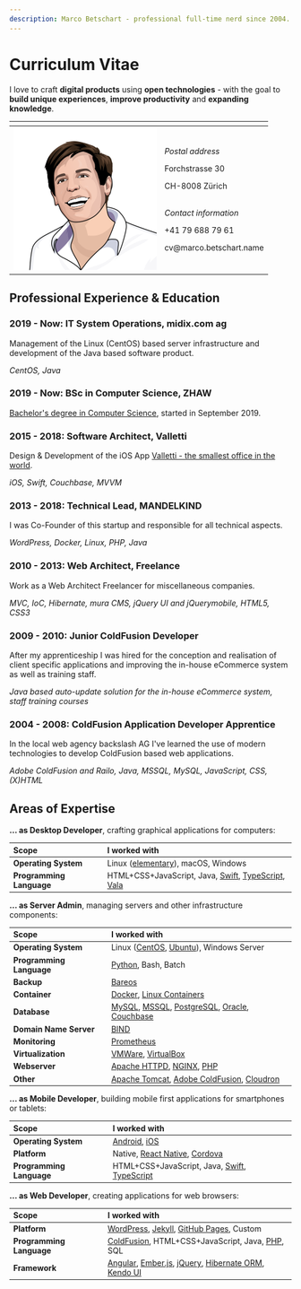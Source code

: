 ```yaml
---
description: Marco Betschart - professional full-time nerd since 2004.
---
```


# Curriculum Vitae

I love to craft **digital products** using **open technologies** - with the goal to **build unique experiences**, **improve productivity** and **expanding knowledge**.

<table>
  <thead>
    <tr>
      <th style="text-align:left"></th>
      <th style="text-align:left"></th>
    </tr>
  </thead>
  <tbody>
    <tr>
      <td style="text-align:left">
        <img src=".gitbook/assets/marco-betschart.png" alt="Portrait of Marco Betschart"
        />
      </td>
      <td style="text-align:left">
        <p><em>Postal address</em>
        </p>
        <p>Forchstrasse 30</p>
        <p>CH-8008 Z&#xFC;rich</p>
        <p>
          <br /><em>Contact information</em>
        </p>
        <p>+41 79 688 79 61</p>
        <p>cv@marco.betschart.name</p>
      </td>
    </tr>
  </tbody>
</table>

## Professional Experience & Education

### 2019 - Now: IT System Operations, midix.com ag

Management of the Linux \(CentOS\) based server infrastructure and development of the Java based software product.

_CentOS, Java_

### 2019 - Now: BSc in Computer Science, ZHAW

[Bachelor's degree in Computer Science](projects/bachelors-degree-in-computer-science.md), started in September 2019.

### 2015 - 2018: Software Architect, Valletti

Design & Development of the iOS App [Valletti - the smallest office in the world](https://valletti.ch/).

_iOS, Swift, Couchbase, MVVM_

### 2013 - 2018: Technical Lead, MANDELKIND

I was Co-Founder of this startup and responsible for all technical aspects.

_WordPress, Docker, Linux, PHP, Java_

### 2010 - 2013: Web Architect, Freelance

Work as a Web Architect Freelancer for miscellaneous companies.

_MVC, IoC, Hibernate, mura CMS, jQuery UI and jQuerymobile, HTML5, CSS3_

### 2009 - 2010: Junior ColdFusion Developer

After my apprenticeship I was hired for the conception and realisation of client specific applications and improving the in-house eCommerce system as well as training staff.

_Java based auto-update solution for the in-house eCommerce system, staff training courses_

### 2004 - 2008: ColdFusion Application Developer Apprentice

In the local web agency backslash AG I've learned the use of modern technologies to develop ColdFusion based web applications.

_Adobe ColdFusion and Railo, Java, MSSQL, MySQL, JavaScript, CSS, \(X\)HTML_

## Areas of Expertise

**… as Desktop Developer**, crafting graphical applications for computers:

| Scope | I worked with |
| :--- | :--- |
| **Operating System** | Linux \([elementary](https://elementary.io/)\), macOS, Windows |
| **Programming Language** | HTML+CSS+JavaScript, Java, [Swift](https://www.apple.com/swift/), [TypeScript](https://www.typescriptlang.org/), [Vala](https://wiki.gnome.org/Projects/Vala) |

**… as Server Admin**, managing servers and other infrastructure components:

| Scope | I worked with |
| :--- | :--- |
| **Operating System** | Linux \([CentOS](https://www.centos.org/), [Ubuntu](https://ubuntu.com/)\), Windows Server |
| **Programming Language** | [Python](https://www.python.org/), Bash, Batch |
| **Backup** | [Bareos](https://www.bareos.org) |
| **Container** | [Docker](https://www.docker.com/), [Linux Containers](https://linuxcontainers.org/) |
| **Database** | [MySQL](https://www.mysql.com/), [MSSQL](https://www.microsoft.com/sql-server/), [PostgreSQL](https://www.postgresql.org/), [Oracle](https://www.oracle.com/database/technologies/), [Couchbase](https://www.couchbase.com/) |
| **Domain Name Server** | [BIND](https://www.isc.org/bind/) |
| **Monitoring** | [Prometheus](https://prometheus.io/) |
| **Virtualization** | [VMWare](https://www.vmware.com/), [VirtualBox](https://www.virtualbox.org/) |
| **Webserver** | [Apache HTTPD](http://httpd.apache.org/), [NGINX](https://nginx.org), [PHP](https://www.php.net/) |
| **Other** | [Apache Tomcat](http://tomcat.apache.org/), [Adobe ColdFusion](https://coldfusion.adobe.com/), [Cloudron](https://www.cloudron.io/) |

**… as Mobile Developer**, building mobile first applications for smartphones or tablets:

| Scope | I worked with |
| :--- | :--- |
| **Operating System** | [Android](https://www.android.com/), [iOS](https://www.apple.com/ios) |
| **Platform** | Native, [React Native](https://reactnative.dev/), [Cordova](https://cordova.apache.org/) |
| **Programming Language** | HTML+CSS+JavaScript, Java, [Swift](https://www.apple.com/swift/), [TypeScript](https://www.typescriptlang.org/) |

**… as Web Developer**, creating applications for web browsers:

| Scope | I worked with |
| :--- | :--- |
| **Platform** | [WordPress](https://wordpress.org/), [Jekyll](https://jekyllrb.com/), [GitHub Pages](https://pages.github.com/), Custom |
| **Programming Language** | [ColdFusion](https://coldfusion.adobe.com/), HTML+CSS+JavaScript, Java, [PHP](https://www.php.net/), SQL |
| **Framework** | [Angular](https://angular.io/), [Ember.js](https://emberjs.com/), [jQuery](https://jquery.com/), [Hibernate ORM](https://hibernate.org/orm/), [Kendo UI](https://www.telerik.com/kendo-ui) |

